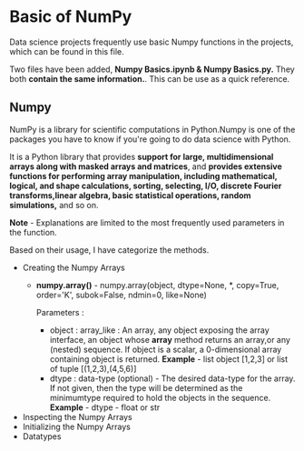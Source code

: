 # Basic of NumPy

Data science projects frequently use basic Numpy functions in the projects, which can be found in this file.

Two files have been added, **Numpy Basics.ipynb & Numpy Basics.py.** They both **contain the same information.**. This can be use as a quick reference.


## Numpy
NumPy is a library for scientific computations in Python.Numpy is one of the packages you have to know if you're going to do data science with Python.

It is a Python library that provides **support for large, multidimensional arrays along with masked arrays and matrices**, and **provides extensive functions for performing array manipulation, including mathematical, logical, and shape calculations, sorting, selecting, I/O, discrete Fourier transforms,linear algebra, basic statistical operations, random simulations,** and so on.

**Note** - Explanations are limited to the most frequently used parameters in the function.

Based on their usage, I have categorize the methods.

 - Creating the Numpy Arrays
   - **numpy.array()** - numpy.array(object, dtype=None, *, copy=True, order='K', subok=False, ndmin=0, like=None)
     
     Parameters : 
     - object : array_like : An array, any object exposing the array interface, an object whose __array__ method returns an array,or any (nested) sequence. If object is a scalar, a 0-dimensional array containing object is returned.
       **Example** - list object [1,2,3] or list of tuple [(1,2,3),(4,5,6)]
     - dtype : data-type (optional) - The desired data-type for the array. If not given, then the type will be determined as the minimumtype required to hold the objects in the sequence.
       **Example** - dtype - float or str
 - Inspecting the Numpy Arrays
 - Initializing the Numpy Arrays
 - Datatypes
